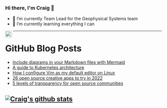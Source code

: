 ### Hi there, I'm Craig 👋

<!--
**CraigTeelFugro/CraigTeelFugro** is a ✨ _special_ ✨ repository because its `README.md` (this file) appears on your GitHub profile.

Here are some ideas to get you started:
-->

- 🔭 I’m currently Team Lead for the Geophysical Systems team
- 🌱 I’m currently learning everything I can

[<img align="left" alt="Craig Teel | LinkedIn" width="22px" src="https://cdn.jsdelivr.net/npm/simple-icons@v3/icons/linkedin.svg" />][linkedin]

---

# GitHub Blog Posts

<!-- BLOG-POST-LIST:START -->
- [Include diagrams in your Markdown files with Mermaid](https://github.blog/2022-02-14-include-diagrams-markdown-files-mermaid/)
- [A guide to Kubernetes architecture](https://opensource.com/article/22/2/kubernetes-architecture)
- [How I configure Vim as my default editor on Linux](https://opensource.com/article/22/2/configure-vim-default-editor)
- [26 open source creative apps to try in 2022](https://opensource.com/article/22/2/open-source-creative-apps)
- [5 levels of transparency for open source communities](https://opensource.com/article/22/2/transparency-open-source-communities)
<!-- BLOG-POST-LIST:END -->

## [![Craig's github stats](https://github-readme-stats.vercel.app/api?username=craigteelfugro)](https://github.com/anuraghazra/github-readme-stats)


[linkedin]: https://linkedin.com/in/craig-teel-b8786771
